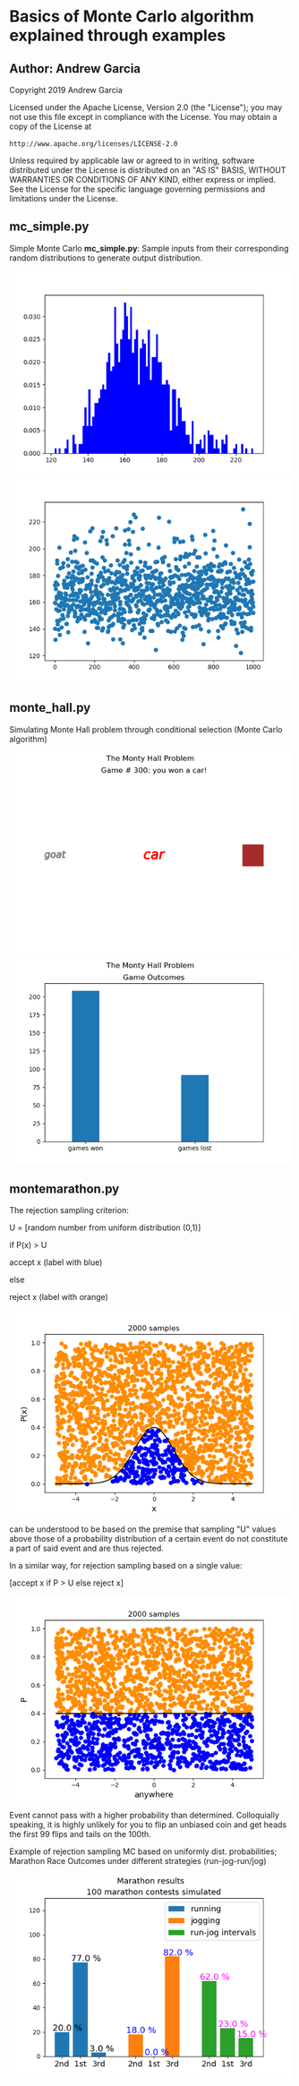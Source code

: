 # Basics of Monte Carlo algorithm explained through examples
## Author: Andrew Garcia

Copyright 2019 Andrew Garcia

Licensed under the Apache License, Version 2.0 (the "License");
you may not use this file except in compliance with the License.
You may obtain a copy of the License at

    http://www.apache.org/licenses/LICENSE-2.0

Unless required by applicable law or agreed to in writing, software
distributed under the License is distributed on an "AS IS" BASIS,
WITHOUT WARRANTIES OR CONDITIONS OF ANY KIND, either express or implied.
See the License for the specific language governing permissions and
limitations under the License.

## mc_simple.py
Simple Monte Carlo **mc_simple.py**: Sample inputs from their corresponding random distributions to generate output distribution.

![Screenshot](mc_simple_Figure_1.png)
![Screenshot](mc_simple_Figure_2.png)

## monte_hall.py
Simulating Monte Hall problem through conditional selection (Monte Carlo algorithm)

![Screenshot](montehall_Figure_1.png)
![Screenshot](montehall_Figure_2.png)

## montemarathon.py
The rejection sampling criterion:


U = [random number from uniform distribution (0,1)]

if P(x) > U

  accept x (label with blue)

else

  reject x (label with orange)


![Screenshot](rejs_Figure_1.png)

can be understood to be based on the premise that sampling "U" values above those of a probability distribution of a certain event do not constitute a part of said event and are thus rejected.

In a similar way, for rejection sampling based on a single value:


[accept x if P > U else reject x]

![Screenshot](rejs_Figure_2.png)

Event cannot pass with a higher probability than determined. Colloquially speaking, it is highly unlikely for you to flip an unbiased coin and get heads the first 99 flips and tails on the 100th.


Example of rejection sampling MC based on uniformly dist. probabilities; Marathon Race Outcomes under different strategies (run-jog-run/jog)

![Screenshot](montemarathon_Figure_1.png)
